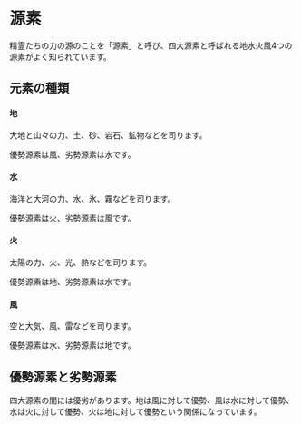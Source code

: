 # 源素

精霊たちの力の源のことを「源素」と呼び、四大源素と呼ばれる地水火風4つの源素がよく知られています。

## 元素の種類

#### 地

大地と山々の力、土、砂、岩石、鉱物などを司ります。

優勢源素は風、劣勢源素は水です。

#### 水

海洋と大河の力、水、氷、霧などを司ります。

優勢源素は火、劣勢源素は風です。

#### 火

太陽の力、火、光、熱などを司ります。

優勢源素は地、劣勢源素は水です。

#### 風

空と大気、風、雷などを司ります。

優勢源素は水、劣勢源素は地です。


## 優勢源素と劣勢源素

四大源素の間には優劣があります。地は風に対して優勢、風は水に対して優勢、水は火に対して優勢、火は地に対して優勢という関係になっています。
